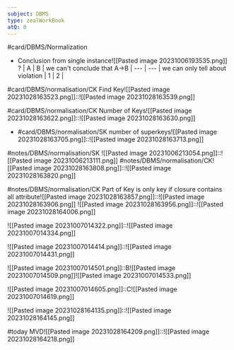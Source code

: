```yaml
---
subject: DBMS
type: zealWorkBook
atQ: 0
---
```

#card/DBMS/Normalization


- Conclusion from single instance![[Pasted image 20231006193535.png]]
?
  | A   | B   | we can't conclude that A->B
  | --- | --- | we can only tell about violation
  | 1  | 2   | <!--SR:!2023-12-30,48,308-->


#card/DBMS/normalisation/CK  Find Key![[Pasted image 20231028163523.png]]::![[Pasted image 20231028163539.png]] <!--SR:!2023-12-05,3,233-->

#card/DBMS/normalisation/CK  Number of Keys![[Pasted image 20231028163622.png]]::![[Pasted image 20231028163630.png]] <!--SR:!2023-12-05,3,233-->

- #card/DBMS/normalisation/SK  number of superkeys![[Pasted image 20231028163705.png]]::![[Pasted image 20231028163713.png]] <!--SR:!2023-12-08,6,268-->


#notes/DBMS/normalisation/SK ![[Pasted image 20231006213054.png]]::![[Pasted image 20231006213111.png]] 
#notes/DBMS/normalisation/CK![[Pasted image 20231028163808.png]]::![[Pasted image 20231028163820.png]]

#notes/DBMS/normalisation/CK  Part of Key is only key if closure contains all attribute![[Pasted image 20231028163857.png]]::![[Pasted image 20231028163906.png]] 
![[Pasted image 20231028163956.png]]::![[Pasted image 20231028164006.png]] <!--SR:!2024-01-24,53,308-->

![[Pasted image 20231007014322.png]]::![[Pasted image 20231007014334.png]] <!--SR:!2024-01-15,44,290-->

![[Pasted image 20231007014414.png]]::![[Pasted image 20231007014431.png]] <!--SR:!2024-02-07,67,314-->

![[Pasted image 20231007014501.png]]::B![[Pasted image 20231007014509.png]]![[Pasted image 20231007014533.png]] <!--SR:!2024-01-25,54,314-->

![[Pasted image 20231007014605.png]]::C![[Pasted image 20231007014619.png]] <!--SR:!2024-01-13,42,294-->

![[Pasted image 20231028164135.png]]::![[Pasted image 20231028164145.png]] <!--SR:!2024-02-11,71,308-->

#today MVD![[Pasted image 20231028164209.png]]::![[Pasted image 20231028164218.png]] <!--SR:!2023-10-31,2,248-->

